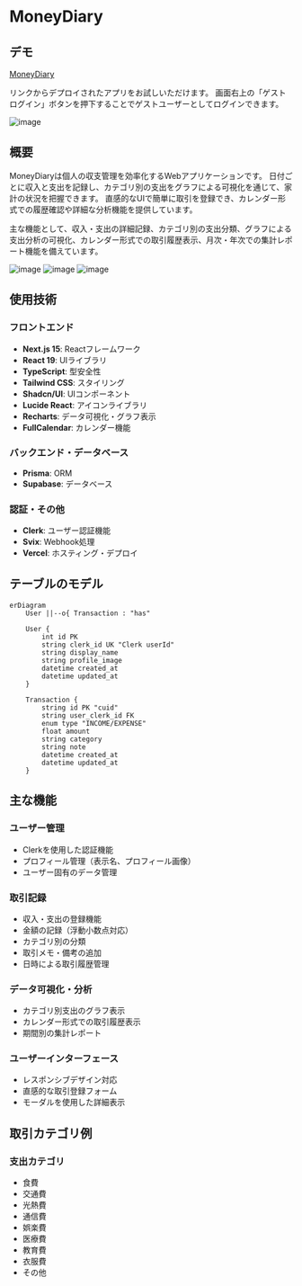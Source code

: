# MoneyDiary

## デモ
[MoneyDiary](https://money-diary-woad.vercel.app)

リンクからデプロイされたアプリをお試しいただけます。
画面右上の「ゲストログイン」ボタンを押下することでゲストユーザーとしてログインできます。

![image](https://github.com/user-attachments/assets/b17d8982-73f0-47a1-afa0-aa6ea044dfb2)


## 概要

MoneyDiaryは個人の収支管理を効率化するWebアプリケーションです。
日付ごとに収入と支出を記録し、カテゴリ別の支出をグラフによる可視化を通じて、家計の状況を把握できます。
直感的なUIで簡単に取引を登録でき、カレンダー形式での履歴確認や詳細な分析機能を提供しています。

主な機能として、収入・支出の詳細記録、カテゴリ別の支出分類、グラフによる支出分析の可視化、カレンダー形式での取引履歴表示、月次・年次での集計レポート機能を備えています。

![image](https://github.com/user-attachments/assets/8929992a-4766-4a74-b78e-174186ae3afc)
![image](https://github.com/user-attachments/assets/1395e6da-e0be-4991-a42c-bad0eb7c6109)
![image](https://github.com/user-attachments/assets/0dc71e63-2ea4-40ea-8e70-ecf5e6cefe39)



## 使用技術

### フロントエンド
- **Next.js 15**: Reactフレームワーク
- **React 19**: UIライブラリ
- **TypeScript**: 型安全性
- **Tailwind CSS**: スタイリング
- **Shadcn/UI**: UIコンポーネント
- **Lucide React**: アイコンライブラリ
- **Recharts**: データ可視化・グラフ表示
- **FullCalendar**: カレンダー機能

### バックエンド・データベース
- **Prisma**: ORM
- **Supabase**: データベース

### 認証・その他
- **Clerk**: ユーザー認証機能
- **Svix**: Webhook処理
- **Vercel**: ホスティング・デプロイ

## テーブルのモデル

```mermaid
erDiagram
    User ||--o{ Transaction : "has"
    
    User {
        int id PK
        string clerk_id UK "Clerk userId"
        string display_name
        string profile_image
        datetime created_at
        datetime updated_at
    }
    
    Transaction {
        string id PK "cuid"
        string user_clerk_id FK
        enum type "INCOME/EXPENSE"
        float amount
        string category
        string note
        datetime created_at
        datetime updated_at
    }
```

## 主な機能

### ユーザー管理
- Clerkを使用した認証機能
- プロフィール管理（表示名、プロフィール画像）
- ユーザー固有のデータ管理

### 取引記録
- 収入・支出の登録機能
- 金額の記録（浮動小数点対応）
- カテゴリ別の分類
- 取引メモ・備考の追加
- 日時による取引履歴管理

### データ可視化・分析
- カテゴリ別支出のグラフ表示
- カレンダー形式での取引履歴表示
- 期間別の集計レポート

### ユーザーインターフェース
- レスポンシブデザイン対応
- 直感的な取引登録フォーム
- モーダルを使用した詳細表示

## 取引カテゴリ例

### 支出カテゴリ
- 食費
- 交通費
- 光熱費
- 通信費
- 娯楽費
- 医療費
- 教育費
- 衣服費
- その他
